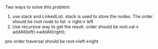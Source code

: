 Two ways to solve this problem:
1. use stack and LinkedList. stack is used to store the nodes. The order should be root node to list -> right-> left
2. Use recursive way to get the result. 
order should be root.val-> addAll(left)->addAll(right);

pre-order traversal should be root->left->right